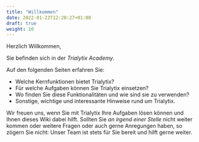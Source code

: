 ```yaml
---
title: "Willkommen"
date: 2022-01-22T12:20:27+01:00
draft: true
weight: 10
---
```


Herzlich Willkommen,

Sie befinden sich in der _Trialytix Academy_.

Auf den folgenden Seiten erfahren Sie:

- Welche Kernfunktionen bietet Trialytix?
- Für welche Aufgaben können Sie Trialytix einsetzen?
- Wo finden Sie diese Funktionalitäten und wie sind sie zu verwenden?
- Sonstige, wichtige und interessante Hinweise rund um Trialytix.

Wir freuen uns, wenn Sie mit Trialytix Ihre Aufgaben lösen können und Ihnen dieses Wiki dabei hilft.
Sollten Sie _an irgend einer Stelle_ nicht weiter kommen oder weitere Fragen oder auch gerne Anregungen haben, so zögern Sie nicht: Unser Team ist stets für Sie bereit und hilft gerne weiter.

